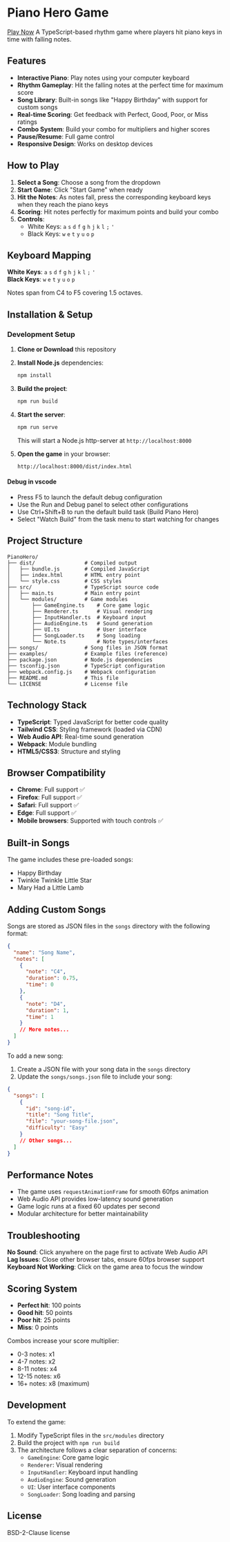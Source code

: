 # Piano Hero Game
[Play Now](https://werddomain.github.io/PianoHero/)
A TypeScript-based rhythm game where players hit piano keys in time with falling notes.

## Features

- **Interactive Piano**: Play notes using your computer keyboard
- **Rhythm Gameplay**: Hit the falling notes at the perfect time for maximum score
- **Song Library**: Built-in songs like "Happy Birthday" with support for custom songs
- **Real-time Scoring**: Get feedback with Perfect, Good, Poor, or Miss ratings
- **Combo System**: Build your combo for multipliers and higher scores
- **Pause/Resume**: Full game control
- **Responsive Design**: Works on desktop devices

## How to Play

1. **Select a Song**: Choose a song from the dropdown
2. **Start Game**: Click "Start Game" when ready
3. **Hit the Notes**: As notes fall, press the corresponding keyboard keys when they reach the piano keys
4. **Scoring**: Hit notes perfectly for maximum points and build your combo
5. **Controls**: 
   - White Keys: `a` `s` `d` `f` `g` `h` `j` `k` `l` `;` `'`
   - Black Keys: `w` `e` `t` `y` `u` `o` `p`

## Keyboard Mapping

**White Keys**: `a` `s` `d` `f` `g` `h` `j` `k` `l` `;` `'`  
**Black Keys**: `w` `e` `t` `y` `u` `o` `p`

Notes span from C4 to F5 covering 1.5 octaves.

## Installation & Setup

### Development Setup

1. **Clone or Download** this repository
2. **Install Node.js** dependencies:
   ```bash
   npm install
   ```
3. **Build the project**:
   ```bash
   npm run build
   ```
4. **Start the server**:
   ```bash
   npm run serve
   ```
   This will start a Node.js http-server at `http://localhost:8000`
   
5. **Open the game** in your browser:
   ```
   http://localhost:8000/dist/index.html
   ```
#### **Debug in vscode**
- Press F5 to launch the default debug configuration
- Use the Run and Debug panel to select other configurations
- Use Ctrl+Shift+B to run the default build task (Build Piano Hero)
- Select "Watch Build" from the task menu to start watching for changes


## Project Structure

```
PianoHero/
├── dist/                # Compiled output
│   ├── bundle.js        # Compiled JavaScript
│   ├── index.html       # HTML entry point
│   └── style.css        # CSS styles
├── src/                 # TypeScript source code
│   ├── main.ts          # Main entry point
│   └── modules/         # Game modules
│       ├── GameEngine.ts    # Core game logic
│       ├── Renderer.ts      # Visual rendering
│       ├── InputHandler.ts  # Keyboard input
│       ├── AudioEngine.ts   # Sound generation
│       ├── UI.ts            # User interface
│       ├── SongLoader.ts    # Song loading
│       └── Note.ts          # Note types/interfaces
├── songs/               # Song files in JSON format
├── examples/            # Example files (reference)
├── package.json         # Node.js dependencies
├── tsconfig.json        # TypeScript configuration
├── webpack.config.js    # Webpack configuration
├── README.md            # This file
└── LICENSE              # License file
```

## Technology Stack

- **TypeScript**: Typed JavaScript for better code quality
- **Tailwind CSS**: Styling framework (loaded via CDN)
- **Web Audio API**: Real-time sound generation
- **Webpack**: Module bundling
- **HTML5/CSS3**: Structure and styling

## Browser Compatibility

- **Chrome**: Full support ✅
- **Firefox**: Full support ✅
- **Safari**: Full support ✅
- **Edge**: Full support ✅
- **Mobile browsers**: Supported with touch controls ✅

## Built-in Songs

The game includes these pre-loaded songs:
- Happy Birthday
- Twinkle Twinkle Little Star
- Mary Had a Little Lamb

## Adding Custom Songs

Songs are stored as JSON files in the `songs` directory with the following format:

```json
{
  "name": "Song Name",
  "notes": [
    {
      "note": "C4",
      "duration": 0.75,
      "time": 0
    },
    {
      "note": "D4", 
      "duration": 1,
      "time": 1
    }
    // More notes...
  ]
}
```

To add a new song:
1. Create a JSON file with your song data in the `songs` directory
2. Update the `songs/songs.json` file to include your song:

```json
{
  "songs": [
    {
      "id": "song-id",
      "title": "Song Title",
      "file": "your-song-file.json",
      "difficulty": "Easy"
    }
    // Other songs...
  ]
}
```

## Performance Notes

- The game uses `requestAnimationFrame` for smooth 60fps animation
- Web Audio API provides low-latency sound generation
- Game logic runs at a fixed 60 updates per second
- Modular architecture for better maintainability

## Troubleshooting

**No Sound**: Click anywhere on the page first to activate Web Audio API  
**Lag Issues**: Close other browser tabs, ensure 60fps browser support  
**Keyboard Not Working**: Click on the game area to focus the window

## Scoring System

- **Perfect hit**: 100 points
- **Good hit**: 50 points
- **Poor hit**: 25 points
- **Miss**: 0 points

Combos increase your score multiplier:
- 0-3 notes: x1
- 4-7 notes: x2
- 8-11 notes: x4
- 12-15 notes: x6
- 16+ notes: x8 (maximum)

## Development

To extend the game:
1. Modify TypeScript files in the `src/modules` directory
2. Build the project with `npm run build`
3. The architecture follows a clear separation of concerns:
   - `GameEngine`: Core game logic
   - `Renderer`: Visual rendering
   - `InputHandler`: Keyboard input handling
   - `AudioEngine`: Sound generation
   - `UI`: User interface components
   - `SongLoader`: Song loading and parsing

## License

BSD-2-Clause license
